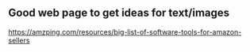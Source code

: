## Good web page to get ideas for text/images
https://amzping.com/resources/big-list-of-software-tools-for-amazon-sellers